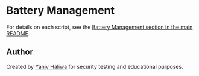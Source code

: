 # Battery Management

For details on each script, see the [Battery Management section in the main README](https://github.com/YanivHaliwa/linux-admin-toolkit?tab=readme-ov-file#battery-management).

## Author

Created by [Yaniv Haliwa](https://github.com/YanivHaliwa) for security testing and educational purposes.
